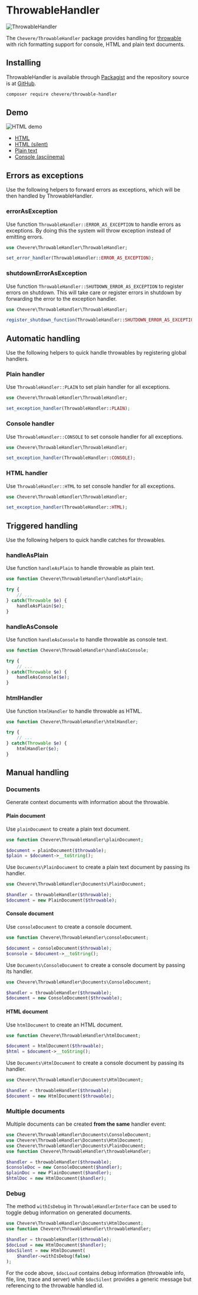 # ThrowableHandler

![ThrowableHandler](../src/packages/throwable-handler/throwable-handler-social-alt.svg)

The `Chevere/ThrowableHandler` package provides handling for [throwable](https://www.php.net/throwable) with rich formatting support for console, HTML and plain text documents.

## Installing

ThrowableHandler is available through [Packagist](https://packagist.org/packages/chevere/throwable-handler) and the repository source is at [GitHub](https://github.com/chevere/throwable-handler).

```sh
composer require chevere/throwable-handler
```

## Demo

![HTML demo](../src/packages/throwable-handler/demo.svg)

* [HTML](https://chevere.github.io/throwable-handler/demo/output/html.html)
* [HTML (silent)](https://chevere.github.io/throwable-handler/demo/output/html-silent.html)
* [Plain text](https://chevere.github.io/throwable-handler/demo/output/plain.txt)
* [Console (asciinema)](https://asciinema.org/a/491732)

## Errors as exceptions

Use the following helpers to forward errors as exceptions, which will be then handled by ThrowableHandler.

### errorAsException

Use function `ThrowableHandler::ERROR_AS_EXCEPTION` to handle errors as exceptions. By doing this the system will throw exception instead of emitting errors.

```php
use Chevere\ThrowableHandler\ThrowableHandler;

set_error_handler(ThrowableHandler::ERROR_AS_EXCEPTION);
```

### shutdownErrorAsException

Use function `ThrowableHandler::SHUTDOWN_ERROR_AS_EXCEPTION` to register errors on shutdown. This will take care or register errors in shutdown by forwarding the error to the exception handler.

```php
use Chevere\ThrowableHandler\ThrowableHandler;

register_shutdown_function(ThrowableHandler::SHUTDOWN_ERROR_AS_EXCEPTION);
```

## Automatic handling

Use the following helpers to quick handle throwables by registering global handlers.

### Plain handler

Use `ThrowableHandler::PLAIN` to set plain handler for all exceptions.

```php
use Chevere\ThrowableHandler\ThrowableHandler;

set_exception_handler(ThrowableHandler::PLAIN);
```

### Console handler

Use `ThrowableHandler::CONSOLE` to set console handler for all exceptions.

```php
use Chevere\ThrowableHandler\ThrowableHandler;

set_exception_handler(ThrowableHandler::CONSOLE);
```

### HTML handler

Use `ThrowableHandler::HTML` to set console handler for all exceptions.

```php
use Chevere\ThrowableHandler\ThrowableHandler;

set_exception_handler(ThrowableHandler::HTML);
```

## Triggered handling

Use the following helpers to quick handle catches for throwables.

### handleAsPlain

Use function `handleAsPlain` to handle throwable as plain text.

```php
use function Chevere\ThrowableHandler\handleAsPlain;

try {
    // ...
} catch(Throwable $e) {
    handleAsPlain($e);
}
```

### handleAsConsole

Use function `handleAsConsole` to handle throwable as console text.

```php
use function Chevere\ThrowableHandler\handleAsConsole;

try {
    // ...
} catch(Throwable $e) {
    handleAsConsole($e);
}
```

### htmlHandler

Use function `htmlHandler` to handle throwable as HTML.

```php
use function Chevere\ThrowableHandler\htmlHandler;

try {
    // ...
} catch(Throwable $e) {
    htmlHandler($e);
}
```

## Manual handling

### Documents

Generate context documents with information about the throwable.

#### Plain document

Use `plainDocument` to create a plain text document.

```php
use function Chevere\ThrowableHandler\plainDocument;

$document = plainDocument($throwable);
$plain = $document->__toString();
```

Use `Documents\PlainDocument` to create a plain text document by passing its handler.

```php
use Chevere\ThrowableHandler\Documents\PlainDocument;

$handler = throwableHandler($throwable);
$document = new PlainDocument($throwable);
```

#### Console document

Use `consoleDocument` to create a console document.

```php
use function Chevere\ThrowableHandler\consoleDocument;

$document = consoleDocument($throwable);
$console = $document->__toString();
```

Use `Documents\ConsoleDocument` to create a console document by passing its handler.

```php
use Chevere\ThrowableHandler\Documents\ConsoleDocument;

$handler = throwableHandler($throwable);
$document = new ConsoleDocument($throwable);
```

#### HTML document

Use `htmlDocument` to create an HTML document.

```php
use function Chevere\ThrowableHandler\htmlDocument;

$document = htmlDocument($throwable);
$html = $document->__toString();
```

Use `Documents\HtmlDocument` to create a console document by passing its handler.

```php
use Chevere\ThrowableHandler\Documents\HtmlDocument;

$handler = throwableHandler($throwable);
$document = new HtmlDocument($throwable);
```

### Multiple documents

Multiple documents can be created **from the same** handler event:

```php
use Chevere\ThrowableHandler\Documents\ConsoleDocument;
use Chevere\ThrowableHandler\Documents\HtmlDocument;
use Chevere\ThrowableHandler\Documents\PlainDocument;
use function Chevere\ThrowableHandler\throwableHandler;

$handler = throwableHandler($throwable);
$consoleDoc = new ConsoleDocument($handler);
$plainDoc = new PlainDocument($handler);
$htmlDoc = new HtmlDocument($handler);
```

### Debug

The method `withIsDebug` in `ThrowableHandlerInterface` can be used to toggle debug information on generated documents.

```php
use Chevere\ThrowableHandler\Documents\HtmlDocument;
use function Chevere\ThrowableHandler\throwableHandler;

$handler = throwableHandler($throwable);
$docLoud = new HtmlDocument($handler);
$docSilent = new HtmlDocument(
    $handler->withIsDebug(false)
);
```

For the code above, `$docLoud` contains debug information (throwable info, file, line, trace and server) while `$docSilent` provides a generic message but referencing to the throwable handled id.
